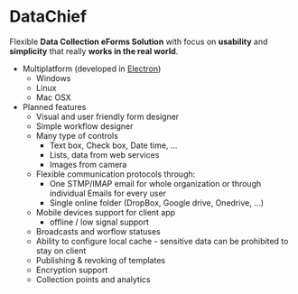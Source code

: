 # DataChief
Flexible **Data Collection eForms Solution** with focus on **usability** and **simplicity** that really **works in the real world**.
* Multiplatform (developed in [Electron](http://electron.atom.io/))
    * Windows
    * Linux
    * Mac OSX
* Planned features
    * Visual and user friendly form designer
    * Simple workflow designer
    * Many type of controls
        * Text box, Check box, Date time, ...
        * Lists, data from web services
        * Images from camera
    * Flexible communication protocols through:
        * One STMP/IMAP email for whole organization or through individual Emails for every user
        * Single online folder (DropBox, Google drive, Onedrive, ...)
    * Mobile devices support for client app
        * offline / low signal support
    * Broadcasts and worflow statuses
    * Ability to configure local cache - sensitive data can be prohibited to stay on client
    * Publishing & revoking of templates
    * Encryption support
    * Collection points and analytics
        
